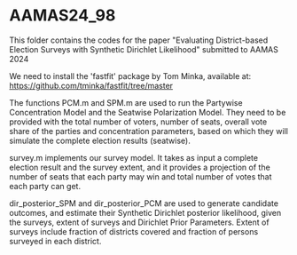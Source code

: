 # AAMAS24_98
This folder contains the codes for the paper "Evaluating District-based Election Surveys with Synthetic Dirichlet Likelihood" submitted to AAMAS 2024

We need to install the 'fastfit' package by Tom Minka, available at:  https://github.com/tminka/fastfit/tree/master

The functions PCM.m and SPM.m are used to run the Partywise Concentration Model and the Seatwise Polarization Model. They need to be provided with the total number of voters, number of seats, overall vote share of the parties and concentration parameters, based on which they will simulate the complete election results (seatwise).

survey.m implements our survey model. It takes as input a complete election result and the survey extent, and it provides a projection of the number of seats that each party may win and total number of votes that each party can get.

dir_posterior_SPM and dir_posterior_PCM are used to generate candidate outcomes, and estimate their Synthetic Dirichlet posterior likelihood, given the surveys, extent of surveys and Dirichlet Prior Parameters. Extent of surveys include fraction of districts covered and fraction of persons surveyed in each district.



